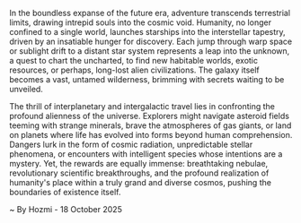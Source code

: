 
In the boundless expanse of the future era, adventure transcends terrestrial limits, drawing intrepid souls into the cosmic void. Humanity, no longer confined to a single world, launches starships into the interstellar tapestry, driven by an insatiable hunger for discovery. Each jump through warp space or sublight drift to a distant star system represents a leap into the unknown, a quest to chart the uncharted, to find new habitable worlds, exotic resources, or perhaps, long-lost alien civilizations. The galaxy itself becomes a vast, untamed wilderness, brimming with secrets waiting to be unveiled.

The thrill of interplanetary and intergalactic travel lies in confronting the profound alienness of the universe. Explorers might navigate asteroid fields teeming with strange minerals, brave the atmospheres of gas giants, or land on planets where life has evolved into forms beyond human comprehension. Dangers lurk in the form of cosmic radiation, unpredictable stellar phenomena, or encounters with intelligent species whose intentions are a mystery. Yet, the rewards are equally immense: breathtaking nebulae, revolutionary scientific breakthroughs, and the profound realization of humanity's place within a truly grand and diverse cosmos, pushing the boundaries of existence itself.

~ By Hozmi - 18 October 2025
